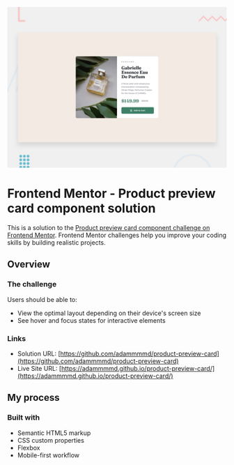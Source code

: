 ![Design preview for the Product preview card component coding challenge](./design/desktop-preview.jpg)

# Frontend Mentor - Product preview card component solution

This is a solution to the [Product preview card component challenge on Frontend Mentor](https://www.frontendmentor.io/challenges/product-preview-card-component-GO7UmttRfa). Frontend Mentor challenges help you improve your coding skills by building realistic projects. 

## Overview

### The challenge

Users should be able to:

- View the optimal layout depending on their device's screen size
- See hover and focus states for interactive elements


### Links

- Solution URL: [https://github.com/adammmmd/product-preview-card](https://github.com/adammmmd/product-preview-card)
- Live Site URL: [https://adammmmd.github.io/product-preview-card/](https://adammmmd.github.io/product-preview-card/)

## My process

### Built with

- Semantic HTML5 markup
- CSS custom properties
- Flexbox
- Mobile-first workflow

